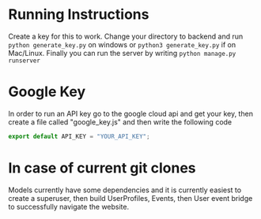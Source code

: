 # Running Instructions

Create a key for this to work. Change your directory to backend and run `python generate_key.py` on windows or `python3 generate_key.py` if on Mac/Linux. Finally you can run the server by writing `python manage.py runserver`

# Google Key

In order to run an API key go to the google cloud api and get your key, then create a file called "google_key.js" and then write the following code

```javascript
export default API_KEY = "YOUR_API_KEY";
```

# In case of current git clones

Models currently have some dependencies and it is currently easiest to create a superuser, then build UserProfiles, Events, then User event bridge to successfully navigate the website.
